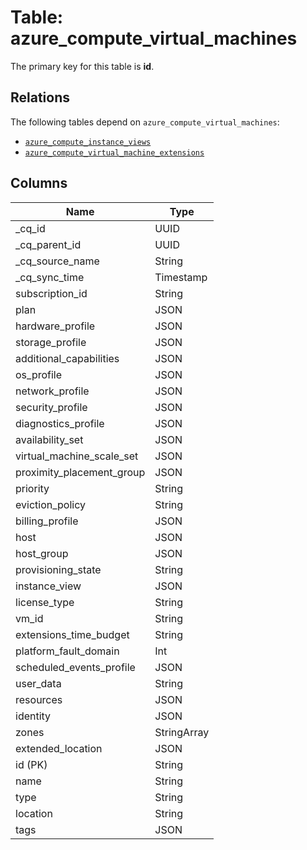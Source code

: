 # Table: azure_compute_virtual_machines



The primary key for this table is **id**.

## Relations
The following tables depend on `azure_compute_virtual_machines`:
  - [`azure_compute_instance_views`](azure_compute_instance_views.md)
  - [`azure_compute_virtual_machine_extensions`](azure_compute_virtual_machine_extensions.md)

## Columns
| Name          | Type          |
| ------------- | ------------- |
|_cq_id|UUID|
|_cq_parent_id|UUID|
|_cq_source_name|String|
|_cq_sync_time|Timestamp|
|subscription_id|String|
|plan|JSON|
|hardware_profile|JSON|
|storage_profile|JSON|
|additional_capabilities|JSON|
|os_profile|JSON|
|network_profile|JSON|
|security_profile|JSON|
|diagnostics_profile|JSON|
|availability_set|JSON|
|virtual_machine_scale_set|JSON|
|proximity_placement_group|JSON|
|priority|String|
|eviction_policy|String|
|billing_profile|JSON|
|host|JSON|
|host_group|JSON|
|provisioning_state|String|
|instance_view|JSON|
|license_type|String|
|vm_id|String|
|extensions_time_budget|String|
|platform_fault_domain|Int|
|scheduled_events_profile|JSON|
|user_data|String|
|resources|JSON|
|identity|JSON|
|zones|StringArray|
|extended_location|JSON|
|id (PK)|String|
|name|String|
|type|String|
|location|String|
|tags|JSON|
